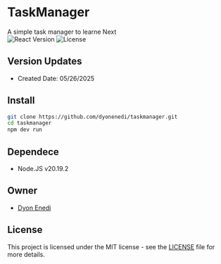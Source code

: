 # TaskManager
A simple task manager to learne Next  
![React Version](https://img.shields.io/badge/Next-15-blue)
![License](https://img.shields.io/badge/license-MIT-green)

## Version Updates 
- Created Date: 05/26/2025

## Install
```bash
git clone https://github.com/dyonenedi/taskmanager.git
cd taskmanager
npm dev run
```

## Dependece
- Node.JS v20.19.2

## Owner
- [Dyon Enedi](https://github.com/dyonenedi)

## License
This project is licensed under the MIT license - see the [LICENSE](LICENSE) file for more details.
